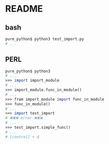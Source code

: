 README
======

bash
----
```bash
pure_python$ python3 test_import.py
# ...
```

PERL
----
```perl
pure_python$ python3
# ...
>>> import import_module
# ...
>>> import_module.func_in_module()
# ...
>>> from import_module import func_in_module
>>> func_in_module()
# ...
>>> import test_import
# ❌❌❌ error ❌❌❌
# ...
>>> test_import.simple_func()
# ...
# [control] + d
```

